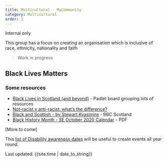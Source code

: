 ```yaml
---
title: Multicultural - MyCommunity
category: Multicultural
order: 1
---
```


<span class="tag">Internal only</span>

This group has a focus on creating an organisation which is inclusive of race, ethnicity, nationality and faith

<blockquote class="red">
  <p>Work in progress</p>
</blockquote>

## Black Lives Matters

### Some resources
- [Black Lives in Scotland (and beyond)](https://padlet.com/service_design_in_scotland/aophk3z6qvla7xq8) - Padlet board grouping lots of resources
- [Not-racist v anti-racist: what’s the difference?](https://www.bbc.co.uk/bitesize/articles/zs9n2v4)
- [Black and Scottish - by Stewart Kyasimire](https://www.bbc.co.uk/programmes/m00098n0) - BBC Scotland
- [Black History Month - SE October 2020 Calendar](BHM-UK-October-Calendar.pdf) - PDF

[More to come]

This [list of Disability awareness dates](https://businessdisabilityforum.org.uk/media-centre/disability-awareness-dates/) will be useful to create events all year round.

<div>Last updated: {{site.time | date_to_string}}</div>

